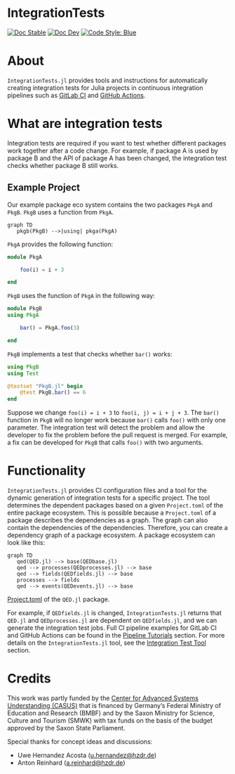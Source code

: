 # IntegrationTests

[![Doc Stable](https://img.shields.io/badge/docs-stable-blue.svg)](https://qedjl-project.github.io/IntegrationTests.jl/stable/)
[![Doc Dev](https://img.shields.io/badge/docs-dev-blue.svg)](https://qedjl-project.github.io/IntegrationTests.jl/dev)
[![Code Style: Blue](https://img.shields.io/badge/code%20style-blue-4495d1.svg)](https://github.com/invenia/BlueStyle)

# About

`IntegrationTests.jl` provides tools and instructions for automatically creating integration tests for Julia projects in continuous integration pipelines such as [GitLab CI](https://docs.gitlab.com/ee/ci/) and [GitHub Actions](https://docs.github.com/en/actions).

# What are integration tests

Integration tests are required if you want to test whether different packages work together after a code change. For example, if package A is used by package B and the API of package A has been changed, the integration test checks whether package B still works.

## Example Project

Our example package eco system contains the two packages `PkgA` and `PkgB`. `PkgB` uses a function from `PkgA`.

```mermaid
graph TD
   pkgb(PkgB) -->|using| pkga(PkgA)
```

`PkgA` provides the following function:

```julia
module PkgA

    foo(i) = i + 3

end
```

`PkgB` uses the function of `PkgA` in the following way:

```julia
module PkgB
using PkgA

    bar() = PkgA.foo(3)

end
```

`PkgB` implements a test that checks whether `bar()` works:

```julia
using PkgB
using Test

@testset "PkgB.jl" begin
    @test PkgB.bar() == 6
end
```

Suppose we change `foo(i) = i + 3` to `foo(i, j) = i + j + 3`. The `bar()` function in `PkgB` will no longer work because `bar()` calls `foo()` with only one parameter. The integration test will detect the problem and allow the developer to fix the problem before the pull request is merged. For example, a fix can be developed for `PkgB` that calls `foo()` with two arguments.

# Functionality

`IntegrationTests.jl` provides CI configuration files and a tool for the dynamic generation of integration tests for a specific project. The tool determines the dependent packages based on a given `Project.toml` of the entire package ecosystem. This is possible because a `Project.toml` of a package describes the dependencies as a graph. The graph can also contain the dependencies of the dependencies. Therefore, you can create a dependency graph of a package ecosystem. A package ecosystem can look like this:

```mermaid
graph TD
   qed(QED.jl) --> base(QEDbase.jl)
   qed --> processes(QEDprocesses.jl) --> base
   qed --> fields(QEDfields.jl) --> base
   processes --> fields
   qed --> events(QEDevents.jl) --> base
```

[Project.toml](https://github.com/QEDjl-project/QuantumElectrodynamics.jl/blob/08613adadea8a85bb4cbf47065d118eaec6f03d6/Project.toml) of the `QED.jl` package.

For example, if `QEDfields.jl` is changed, `IntegrationTests.jl` returns that `QED.jl` and `QEDprocesses.jl` are dependent on `QEDfields.jl`, and we can generate the integration test jobs. Full CI pipeline examples for GitLab CI and GitHub Actions can be found in the [Pipeline Tutorials](https://qedjl-project.github.io/IntegrationTests.jl/dev/pipeline_tutorials/) section. For more details on the `IntegrationTests.jl` tool, see the [Integration Test Tool](https://qedjl-project.github.io/IntegrationTests.jl/dev/integration_test_tool/) section.

# Credits

This work was partly funded by the [Center for Advanced Systems Understanding (CASUS)](https://www.casus.science) that is financed by Germany’s Federal Ministry of Education and Research (BMBF) and by the Saxon Ministry for Science, Culture and Tourism (SMWK) with tax funds on the basis of the budget approved by the Saxon State Parliament.

Special thanks for concept ideas and discussions:

- Uwe Hernandez Acosta (u.hernandez@hzdr.de)
- Anton Reinhard (a.reinhard@hzdr.de)
